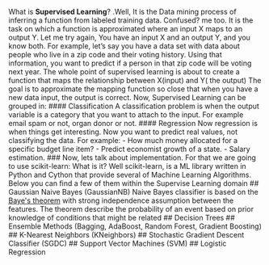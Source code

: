   What is **Supervised Learning**? .Well, It is the Data mining process of inferring a function from labeled training data.  Confused? me too.  It is the task on which a function is approximated where an input X maps to an output Y. Let me try again, You have an input X and an output Y, and you know both. For example, let’s say you have a data set with data about people who live in a zip code and their voting history. Using that information, you want to predict if a person in that zip code will be voting next year.  The whole point of supervised learning is about to create a function that maps the relationship between X(input) and Y( the output)  The goal is to approximate the mapping function so close that when you have a new data input, the output is correct.  Now, Supervised Learning can be grouped in:  #### Classification  A classification problem is when the output variable is a category that you want to attach to the input. For example email spam or not, organ donor or not.  #### Regression  Now regression is when things get interesting. Now you want to predict real values, not classifying the data.  For example:  -  How much money allocated for a specific budget line item? -  Predict economist growth of a state. -  Salary estimation.  ### Now, lets talk about implementation.  For that we are going to use scikit-learn:  What is it? Well scikit-learn, is a ML library written in Python and Cython that provide several of Machine Learning Algorithms.  Below you can find a few of them within the Supervise Learning domain   ## Gaussian Naive Bayes (GaussianNB)  Naive Bayes classifier is based on the [Baye's theorem](https://en.wikipedia.org/wiki/Bayes%27_theorem) with strong independence assumption between the features.  The theorem describe the probability of an event based on prior knowledge of conditions that might be related   ## Decision Trees ## Ensemble Methods (Bagging, AdaBoost, Random Forest, Gradient Boosting) ## K-Nearest Neighbors (KNeighbors) ## Stochastic Gradient Descent Classifier (SGDC) ## Support Vector Machines (SVM) ## Logistic Regression  
